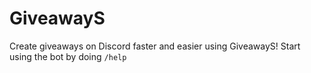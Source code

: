 # GiveawayS
Create giveaways on Discord faster and easier using GiveawayS! Start using the bot by doing `/help` 
